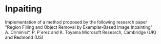 # Inpaiting
Implementation of a method proposed by the following research paper "Region Filling and Object Removal by Exemplar-Based Image Inpainting"  
A. Criminisi*, P. P´erez and K. Toyama
Microsoft Research, Cambridge (UK) and Redmond (US)

